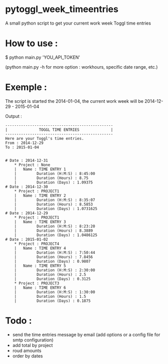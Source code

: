 pytoggl_week_timeentries
===================

A small python script to get your current work week Toggl time entries


How to use : 
===================
$ python main.py 'YOU_API_TOKEN'

(python main.py -h for more option : workhours, specific date range, etc.)


Exemple : 
===================
The script is started the 2014-01-04, the current work week will be 2014-12-29 - 2015-01-04

Output : 
    
    ------------------------------------------------
    |              TOGGL TIME ENTRIES              |
    ------------------------------------------------
    Here are your Toggl's time entries.
    From : 2014-12-29
    To : 2015-01-04
    
    
    # Date : 2014-12-31
        * Project : None
        |   Name : TIME ENTRY 1
        |         Duration (H:M:S) : 8:45:00
        |         Duration (Hours) : 8.75
        |         Duration (Days) : 1.09375
    # Date : 2014-12-30
        * Project : PROJECT1
        |   Name : TIME ENTRY 2
        |         Duration (H:M:S) : 8:35:07
        |         Duration (Hours) : 8.5853
        |         Duration (Days) : 1.0731625
    # Date : 2014-12-29
        * Project : PROJECT1
        |   Name : TIME ENTRY 3
        |         Duration (H:M:S) : 8:23:20
        |         Duration (Hours) : 8.3889
        |         Duration (Days) : 1.0486125
    # Date : 2015-01-02
        * Project : PROJECT4
        |   Name : TIME ENTRY 4
        |         Duration (H:M:S) : 7:50:44
        |         Duration (Hours) : 7.8456
        |         Duration (Days) : 0.9807
        |   Name : TIME ENTRY 5
        |         Duration (H:M:S) : 2:30:00
        |         Duration (Hours) : 2.5
        |         Duration (Days) : 0.3125
        * Project : PROJECT3
        |   Name : TIME ENTRY 6
        |         Duration (H:M:S) : 1:30:00
        |         Duration (Hours) : 1.5
        |         Duration (Days) : 0.1875


Todo :
===================
* send the time entries message by email (add options or a config file for smtp configuration)
* add total by project
* roud amounts
* order by dates
